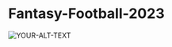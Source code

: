 # Fantasy-Football-2023
<picture>
 <source media="(prefers-color-scheme: dark)" srcset="YOUR-DARKMODE-IMAGE">
 <source media="(prefers-color-scheme: light)" srcset="YOUR-LIGHTMODE-IMAGE">
 <img alt="YOUR-ALT-TEXT" src="YOUR-DEFAULT-IMAGE">
</picture>
